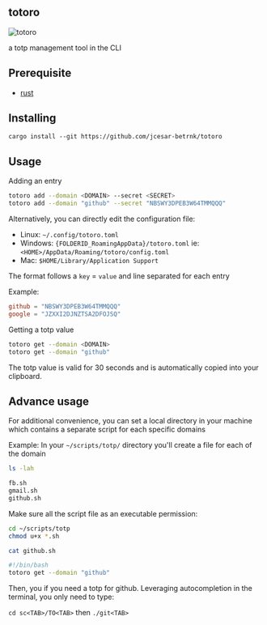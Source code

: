 ## totoro

![totoro](https://github.com/user-attachments/assets/b590fe9f-ce5d-475e-af02-f978aea0fb8e)

a totp management tool in the CLI

## Prerequisite
- [rust](https://rustup.rs/)

## Installing
```
cargo install --git https://github.com/jcesar-betrnk/totoro
```

## Usage

Adding an entry

```sh
totoro add --domain <DOMAIN> --secret <SECRET>
totoro add --domain "github" --secret "NBSWY3DPEB3W64TMMQQQ"
```

Alternatively, you can directly edit the configuration file:
- Linux: `~/.config/totoro.toml`
- Windows: `{FOLDERID_RoamingAppData}/totoro.toml`
    ie: `<HOME>/AppData/Roaming/totoro/config.toml`
- Mac: `$HOME/Library/Application Support`

The format follows a `key` = `value` and line separated for each entry

Example:
```toml
github = "NBSWY3DPEB3W64TMMQQQ"
google = "JZXXI2DJNZTSA2DFOJSQ"
```

Getting a totp value

```sh
totoro get --domain <DOMAIN>
totoro get --domain "github"
```

The totp value is valid for 30 seconds and is automatically copied into your clipboard.


## Advance usage
For additional convenience, you can set a local directory in your machine which contains a separate
script for each specific domains

Example:
In your `~/scripts/totp/` directory you'll create a file for each of the domain

```sh
ls -lah
```
```sh
fb.sh
gmail.sh
github.sh
```
Make sure all the script file as an executable permission:

```sh
cd ~/scripts/totp
chmod u+x *.sh
```

```sh
cat github.sh
```

```sh
#!/bin/bash
totoro get --domain "github"
```

Then, you if you need a totp for github. Leveraging autocompletion in the terminal, you only need to type:

`cd sc<TAB>/TO<TAB>` then `./git<TAB>`



